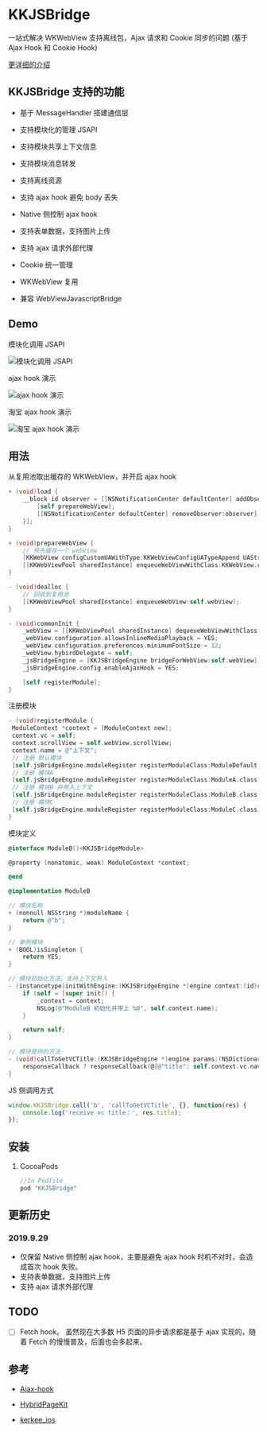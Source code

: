 # KKJSBridge

一站式解决 WKWebView 支持离线包，Ajax 请求和 Cookie 同步的问题 (基于 Ajax Hook 和 Cookie Hook)

[更详细的介绍](http://karosli.com/2019/08/30/%E4%B8%80%E7%AB%99%E5%BC%8F%E8%A7%A3%E5%86%B3WKWebView%E5%90%84%E7%B1%BB%E9%97%AE%E9%A2%98/)

## KKJSBridge 支持的功能

- 基于 MessageHandler 搭建通信层

- 支持模块化的管理 JSAPI

- 支持模块共享上下文信息

- 支持模块消息转发

- 支持离线资源

- 支持 ajax hook 避免 body 丢失

- Native 侧控制 ajax hook

- 支持表单数据，支持图片上传

- 支持 ajax 请求外部代理

- Cookie 统一管理

- WKWebView 复用

- 兼容 WebViewJavascriptBridge

## Demo

模块化调用 JSAPI

![模块化调用 JSAPI](https://github.com/karosLi/KKJSBridge/blob/master/Demo1.gif)

ajax hook 演示

![ajax hook 演示](https://github.com/karosLi/KKJSBridge/blob/master/Demo2.gif)

淘宝 ajax hook 演示

![淘宝 ajax hook 演示](https://github.com/karosLi/KKJSBridge/blob/master/Demo3.gif)

## 用法

从复用池取出缓存的 WKWebView，并开启 ajax hook

```objectivec
+ (void)load {
    __block id observer = [[NSNotificationCenter defaultCenter] addObserverForName:UIApplicationDidFinishLaunchingNotification object:nil queue:nil usingBlock:^(NSNotification * _Nonnull note) {
        [self prepareWebView];
        [[NSNotificationCenter defaultCenter] removeObserver:observer];
    }];
}

+ (void)prepareWebView {
    // 预先缓存一个 webView
    [KKWebView configCustomUAWithType:KKWebViewConfigUATypeAppend UAString:@"KKJSBridge/1.0.0"];
    [[KKWebViewPool sharedInstance] enqueueWebViewWithClass:KKWebView.class];
}

- (void)dealloc {
    // 回收到复用池
    [[KKWebViewPool sharedInstance] enqueueWebView:self.webView];
}

- (void)commonInit {
    _webView = [[KKWebViewPool sharedInstance] dequeueWebViewWithClass:KKWebView.class webViewHolder:self];
    _webView.configuration.allowsInlineMediaPlayback = YES;
    _webView.configuration.preferences.minimumFontSize = 12;
    _webView.hybirdDelegate = self;
    _jsBridgeEngine = [KKJSBridgeEngine bridgeForWebView:self.webView];
    _jsBridgeEngine.config.enableAjaxHook = YES;

    [self registerModule];
}
```

注册模块

```objectivec
- (void)registerModule {
 ModuleContext *context = [ModuleContext new];
 context.vc = self;
 context.scrollView = self.webView.scrollView;
 context.name = @"上下文";
 // 注册 默认模块
 [self.jsBridgeEngine.moduleRegister registerModuleClass:ModuleDefault.class];
 // 注册 模块A
 [self.jsBridgeEngine.moduleRegister registerModuleClass:ModuleA.class];
 // 注册 模块B 并带入上下文
 [self.jsBridgeEngine.moduleRegister registerModuleClass:ModuleB.class withContext:context];
 // 注册 模块C
 [self.jsBridgeEngine.moduleRegister registerModuleClass:ModuleC.class];
}
```

模块定义

```objectivec
@interface ModuleB()<KKJSBridgeModule>

@property (nonatomic, weak) ModuleContext *context;

@end

@implementation ModuleB

// 模块名称
+ (nonnull NSString *)moduleName {
    return @"b";
}

// 单例模块
+ (BOOL)isSingleton {
    return YES;
}

// 模块初始化方法，支持上下文带入
- (instancetype)initWithEngine:(KKJSBridgeEngine *)engine context:(id)context {
    if (self = [super init]) {
        _context = context;
        NSLog(@"ModuleB 初始化并带上 %@", self.context.name);
    }

    return self;
}

// 模块提供的方法
- (void)callToGetVCTitle:(KKJSBridgeEngine *)engine params:(NSDictionary *)params responseCallback:(void (^)(NSDictionary *responseData))responseCallback {
    responseCallback ? responseCallback(@{@"title": self.context.vc.navigationItem.title ? self.context.vc.navigationItem.title : @""}) : nil;
}
```

JS 侧调用方式

```javascript
window.KKJSBridge.call('b', 'callToGetVCTitle', {}, function(res) {
    console.log('receive vc title：', res.title);
});
```



## 安装

1. CocoaPods
   
   ```objectivec
   //In Podfile
   pod "KKJSBridge"
   ```
   
## 更新历史
### 2019.9.29
- 仅保留 Native 侧控制 ajax hook，主要是避免 ajax hook 时机不对时，会造成首次 hook 失败。
- 支持表单数据，支持图片上传
- 支持 ajax 请求外部代理

## TODO

- [ ] Fetch hook。 虽然现在大多数 H5 页面的异步请求都是基于 ajax 实现的，随着 Fetch 的慢慢普及，后面也会多起来。

## 参考

- [Ajax-hook](https://github.com/wendux/Ajax-hook)

- [HybridPageKit](https://github.com/dequan1331/HybridPageKit)

- [kerkee_ios](https://github.com/kercer/kerkee_ios)


